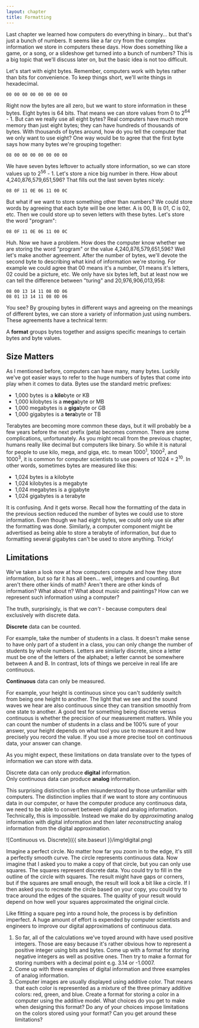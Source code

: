 ```yaml
---
layout: chapter
title: Formatting
---
```


Last chapter we learned how computers do everything in binary... but that's just
a bunch of numbers. It seems like a far cry from the complex information we
store in computers these days. How does something like a game, or a song, or a
slideshow get turned into a bunch of numbers? This is a big topic that we'll
discuss later on, but the basic idea is not too difficult.

Let's start with eight bytes. Remember, computers work with bytes rather than
bits for convenience. To keep things short, we'll write things in hexadecimal.

    00 00 00 00 00 00 00 00

Right now the bytes are all zero, but we want to store information in these
bytes. Eight bytes is 64 bits. That means we can store values from 0 to
2<sup>64</sup> - 1. But can we really use all eight bytes? Real computers have
much more memory than just eight bytes; they can have hundreds of thousands of
bytes. With thousands of bytes around, how do you tell the computer that we
only want to use eight? One way would be to agree that the first byte says how
many bytes we're grouping together:

    08 00 00 00 00 00 00 00

We have seven bytes leftover to actually store information, so we can store
values up to 2<sup>56</sup> - 1. Let's store a nice big number in there. How
about 4,240,876,579,651,596? That fills out the last seven bytes nicely:

    08 0F 11 0E 06 11 00 0C

But what if we want to store something other than numbers? We could store words
by agreeing that each byte will be one letter. A is 00, B is 01, C is 02, etc.
Then we could store up to seven letters with these bytes. Let's store the word
"program":

    08 0F 11 0E 06 11 00 0C

Huh. Now we have a problem. How does the computer know whether we are storing
the word "program" or the value 4,240,876,579,651,596? Well let's make another
agreement. After the number of bytes, we'll devote the second byte to describing
what kind of information we're storing. For example we could agree that 00 means
it's a number, 01 means it's letters, 02 could be a picture, etc. We only have
six bytes left, but at least now we can tell the difference between "turing" and
20,976,906,013,958:

    08 00 13 14 11 08 0D 06
    08 01 13 14 11 08 0D 06

You see? By grouping bytes in different ways and agreeing on the meanings of
different bytes, we can store a variety of information just using numbers. These
agreements have a technical term:

<div class="alert alert-warning">
A <strong>format</strong> groups bytes together and assigns specific meanings to certain
bytes and byte values.
</div>

## Size Matters ##

As I mentioned before, computers can have many, many bytes. Luckily we've got
easier ways to refer to the huge numbers of bytes that come into play when it
comes to data. Bytes use the standard metric prefixes:

* 1,000 bytes is a **kilo**byte or KB
* 1,000 kilobytes is a **mega**byte or MB
* 1,000 megabytes is a **giga**byte or GB
* 1,000 gigabytes is a **tera**byte or TB

Terabytes are becoming more common these days, but it will probably be a few
years before the next prefix (peta) becomes common. There are some
complications, unfortunately. As you might recall from the previous chapter,
humans really like decimal but computers like binary. So while it is natural for
people to use kilo, mega, and giga, etc. to mean 1000<sup>1</sup>,
1000<sup>2</sup>, and 1000<sup>3</sup>, it is common for computer scientists to
use powers of 1024 = 2<sup>10</sup>. In other words, sometimes bytes are
measured like this:

* 1,024 bytes is a kilobyte
* 1,024 kilobytes is a megabyte
* 1,024 megabytes is a gigabyte
* 1,024 gigabytes is a terabyte

It is confusing. And it gets worse. Recall how the formatting of the data in the
previous section reduced the number of bytes we could use to store information.
Even though we had eight bytes, we could only use six after the formatting was
done. Similarly, a computer component might be advertised as being able to store
a terabyte of information, but due to formatting several gigabytes can't be used
to store anything. Tricky!

## Limitations ##

We've taken a look now at how computers compute and how they store information,
but so far it has all been... well, integers and counting. But aren't there
other kinds of math? Aren't there are other kinds of information? What about
&pi;? What about music and paintings? How can we represent such information
using a computer?

The truth, surprisingly, is that we _can't_ - because computers deal exclusively
with discrete data.

<div class="alert alert-warning">
<strong>Discrete</strong> data can be counted.
</div>

For example, take the number of students in a class. It doesn't make sense to
have only part of a student in a class, you can only change the number of
students by whole numbers. Letters are similarly discrete, since a letter must
be one of the letters of the alphabet; a letter cannot be somewhere between A
and B. In contrast, lots of things we perceive in real life are continuous.

<div class="alert alert-warning">
<strong>Continuous</strong> data can only be measured.
</div>

For example, your height is continuous since you can't suddenly switch from
being one height to another. The light that we see and the sound waves we hear
are also continuous since they can transition smoothly from one state to
another. A good test for something being discrete versus continuous is whether
the precision of our measurement matters. While you can count the number of
students in a class and be 100% sure of your answer, your height depends on what
tool you use to measure it and how precisely you record the value. If you use a
more precise tool on continuous data, your answer can change.

As you might expect, these limitations on data translate over to the types of
information we can store with data.

<div class="alert alert-warning">
Discrete data can only produce <strong>digital</strong> information.
</div>

<div class="alert alert-warning">
Only continuous data can produce <strong>analog</strong> information.
</div>

This surprising distinction is often misunderstood by those unfamiliar with
computers. The distinction implies that if we want to store any continuous data
in our computer, or have the computer produce any continuous data, we need to be
able to convert between digital and analog information. Technically, this is
impossible. Instead we make do by _approximating_ analog information with
digital information and then later _reconstructing_ analog information from the
digital approximation.

![Continuous vs. Discrete]({{ site.baseurl }}/img/digital.png)

Imagine a perfect circle. No matter how far you zoom in to the edge, it's still
a perfectly smooth curve. The circle represents continuous data. Now imagine
that I asked you to make a copy of that circle, but you can only use squares.
The squares represent discrete data. You could try to fill in the outline of the
circle with squares. The result might have gaps or corners, but if the squares
are small enough, the result will look a bit like a circle. If I then asked you
to recreate the circle based on your copy, you could try to trace around the
edges of the squares. The quality of your result would depend on how well your
squares approximated the original circle.

Like fitting a square peg into a round hole, the process is by definition
imperfect.  A huge amount of effort is expended by computer scientists and
engineers to improve our digital approximations of continuous data.

<div class="alert alert-info">
<ol><li>
So far, all of the calculations we've toyed around with have used positive
integers. Those are easy because it's rather obvious how to represent a
positive integer using bits and bytes. Come up with a format for storing
negative integers as well as positive ones. Then try to make a format for
storing numbers with a decimal point e.g. 3.14 or -1.0007.
</li><li>
Come up with three examples of digital information and three examples of
analog information.
</li><li>
Computer images are usually displayed using additive color. That means that
each color is represented as a mixture of the three primary additive colors:
red, green, and blue. Create a format for storing a color in a computer
using the additive model. What choices do you get to make when designing this
format? Do any of your choices impose limitations on the colors stored using
your format? Can you get around these limitations?
</li></ol>
</div>
